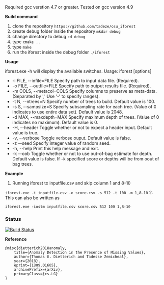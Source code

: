 Required  gcc verstion 4.7 or greater. Tested on gcc version 4.9

**Build command**

1. clone the repository `https://github.com/tadeze/osu_iforest`
3. create debug folder inside the repository `mkdir debug`
4. change directory to debug `cd debug`
5. type `cmake ..`
4. type `make`
5. run the iforest inside the debug folder `./iforest`

**Usage**

iforest.exe -h will display the available switches.
     Usage: iforest [options]

 * -i FILE, --infile=FILE  Specify path to input data file. (Required).
 * -o FILE, --outfile=FILE  Specify path to output results file. (Required).
 * -m COLS, --metacol=COLS  Specify columns to preserve as meta-data. (Separated by ',' Use '-' to specify ranges).
 * -t N, --ntrees=N   Specify number of trees to build. Default value is 100.
 * -s S, --sampsize=S  Specify subsampling rate for each tree. (Value of 0 indicates to use entire data set). Default value is 2048.
 * -d MAX, --maxdepth=MAX Specify maximum depth of trees. (Value of 0 indicates no maximum). Default value is 0.
 * -H, --header    Toggle whether or not to expect a header input. Default value is true.
 * -v, --verbose   Toggle verbose ouput. Default value is false.
 * -z --seed Specify integer value of random seed.
 * -h, --help  Print this help message and exit.
 * -k --oob Toggle whether or not to use out-of-bag estimate for depth. Default value is false. If `-k` specified score or depths will be from oout of bag trees.

**Example**

1. Running iforest to inputfile.csv and skip column 1 and 8-10

  `iforest.exe -i inputfile.csv -o score.csv -s 512 -t 100 -m 1,8-10`
2. This can also be written as

  `iforest.exe -iostm inputfile.csv score.csv 512 100 1,8-10`

### Status
[![Build Status](https://travis-ci.com/tadeze/osu_iforest.svg?token=4ykfwWQySq2ndZvpPqdz&branch=master)](https://travis-ci.com/tadeze/osu_iforest)


**Reference**
```
@misc{dietterich2018anomaly,
    title={Anomaly Detection in the Presence of Missing Values},
    author={Thomas G. Dietterich and Tadesse Zemicheal},
    year={2018},
    eprint={1809.01605},
    archivePrefix={arXiv},
    primaryClass={cs.LG}
}
```
